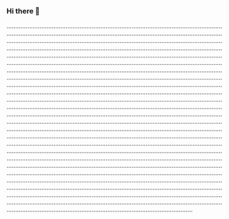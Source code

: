 ### Hi there 👋

.......................................................................................................................................................................................................................................................................................................................................................................................................................................................................................................................................................................................................................................................................................................................................................................................................................................................................................................................................................................................................................................................................................................................................................................................................................................................................................................................................................................................................................................................................................................................................................................................................................................................................................................................................................................................................................................................................................................................................................................................................................................................................................................................................................................................................................................................................................................................................................................................................................................................................................................................................................................................................................................................................................................................................................................................................................................................................................................................................................................................................................................................................................................................................................................................................................................................................................................................................